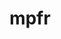 ---
title: "mpfr"
layout: cache
categories: [package, develop]
meta: {"compilers": ["gcc@10.2.1", "gcc@11.1.0", "gcc@11.4.0", "gcc@12.4.0", "gcc@13.2.0", "gcc@7.3.1", "gcc@7.5.0", "gcc@9.4.0", "intel-oneapi-compilers@2024.1.0", "intel-oneapi-compilers@2024.2.1", "intel-oneapi-compilers@2025.1.0"], "num_specs": 106, "num_specs_by_stack": {"aws-isc": 1, "aws-isc-aarch64": 1, "aws-pcluster-icelake": 9, "aws-pcluster-neoverse_v1": 9, "aws-pcluster-x86_64_v4": 18, "data-vis-sdk": 8, "developer-tools": 3, "developer-tools-manylinux2014": 1, "e4s": 16, "e4s-neoverse-v2": 8, "e4s-neoverse_v1": 2, "e4s-oneapi": 11, "e4s-power": 1, "hep": 10, "ml-linux-x86_64-rocm": 8, "radiuss": 8, "root": 106, "tutorial": 8}, "oss": ["amzn2", "centos7", "ubuntu18.04", "ubuntu20.04", "ubuntu22.04", "ubuntu24.04"], "platforms": ["linux"], "stacks": ["aws-isc", "aws-isc-aarch64", "aws-pcluster-icelake", "aws-pcluster-neoverse_v1", "aws-pcluster-x86_64_v4", "data-vis-sdk", "developer-tools", "developer-tools-manylinux2014", "e4s", "e4s-neoverse-v2", "e4s-neoverse_v1", "e4s-oneapi", "e4s-power", "hep", "ml-linux-x86_64-rocm", "radiuss", "root", "tutorial"], "targets": ["aarch64", "neoverse_v1", "neoverse_v2", "ppc64le", "skylake_avx512", "x86_64_v3", "x86_64_v4"], "versions": ["4.2.0", "4.2.1"]}
spec_details: [{"compiler": "gcc@7.5.0", "hash": "23evspwoqw4xifdkpm4h7ffftlsew5oz", "os": "ubuntu18.04", "platform": "linux", "size": "-", "stacks": ["developer-tools", "root"], "target": "x86_64_v3", "variants": ["build_system=autotools", "libs:=shared,static"], "versions": ["4.2.1"]}, {"compiler": "gcc@7.3.1", "hash": "2goggswqykq62hvmy6vf7aj3dvwhdmhb", "os": "amzn2", "platform": "linux", "size": "-", "stacks": ["aws-pcluster-icelake", "root"], "target": "x86_64_v3", "variants": ["build_system=autotools", "libs:=shared,static"], "versions": ["4.2.0"]}, {"compiler": "gcc@11.4.0", "hash": "3k3i2rqamedcitqqqafjso3l5sm44sjg", "os": "ubuntu22.04", "platform": "linux", "size": "-", "stacks": ["e4s", "hep", "root", "tutorial"], "target": "x86_64_v3", "variants": ["build_system=autotools", "libs:=shared,static"], "versions": ["4.2.1"]}, {"compiler": "gcc@13.2.0", "hash": "3lckl72p3ad4qlfgnm6l7wqi7k4nsn33", "os": "ubuntu24.04", "platform": "linux", "size": "-", "stacks": ["ml-linux-x86_64-rocm", "root"], "target": "x86_64_v3", "variants": ["build_system=autotools", "libs:=shared,static"], "versions": ["4.2.1"]}, {"compiler": "intel-oneapi-compilers@2024.1.0", "hash": "3y2th5wx2qmdbv3e2iehg6dk6lud25pj", "os": "amzn2", "platform": "linux", "size": "-", "stacks": ["aws-pcluster-x86_64_v4", "root"], "target": "x86_64_v4", "variants": ["build_system=autotools", "libs:=shared,static"], "versions": ["4.2.1"]}, {"compiler": "gcc@7.3.1", "hash": "3zqz5yyufqq6qlqyqr3jikduasg4bspq", "os": "amzn2", "platform": "linux", "size": "-", "stacks": ["aws-isc-aarch64", "root"], "target": "aarch64", "variants": ["build_system=autotools", "libs:=shared,static"], "versions": ["4.2.1"]}, {"compiler": "gcc@7.5.0", "hash": "4bp5rmpsucq2anpbeca54epg6kuxjcji", "os": "ubuntu18.04", "platform": "linux", "size": "-", "stacks": ["developer-tools", "root"], "target": "x86_64_v3", "variants": ["build_system=autotools", "libs:=shared,static"], "versions": ["4.2.1"]}, {"compiler": "intel-oneapi-compilers@2024.2.1", "hash": "4htruer5oexlbx7navgeffutcrsd4eni", "os": "ubuntu22.04", "platform": "linux", "size": "-", "stacks": ["e4s-oneapi", "root"], "target": "x86_64_v3", "variants": ["build_system=autotools", "libs:=shared,static"], "versions": ["4.2.1"]}, {"compiler": "intel-oneapi-compilers@2024.1.0", "hash": "4ijruxmbptezwnnzolduynp7nayeqyks", "os": "amzn2", "platform": "linux", "size": "-", "stacks": ["aws-pcluster-x86_64_v4", "root"], "target": "x86_64_v3", "variants": ["build_system=autotools", "libs:=shared,static"], "versions": ["4.2.1"]}, {"compiler": "gcc@12.4.0", "hash": "4u7pdy75kjflmby6lnte35evra62mu4k", "os": "amzn2", "platform": "linux", "size": "-", "stacks": ["aws-pcluster-neoverse_v1", "root"], "target": "neoverse_v1", "variants": ["build_system=autotools", "libs:=shared,static"], "versions": ["4.2.1"]}, {"compiler": "gcc@11.4.0", "hash": "5cw4toobvnx663k3ctbuesc6l3l7vwpm", "os": "ubuntu22.04", "platform": "linux", "size": "-", "stacks": ["e4s-neoverse_v1", "root"], "target": "neoverse_v1", "variants": ["build_system=autotools", "libs:=shared,static"], "versions": ["4.2.1"]}, {"compiler": "gcc@10.2.1", "hash": "5dojgsbai27w7zcmfqcvl4v6mqfwmz2i", "os": "centos7", "platform": "linux", "size": "-", "stacks": ["developer-tools-manylinux2014", "root"], "target": "x86_64_v3", "variants": ["build_system=autotools", "libs:=shared,static"], "versions": ["4.2.1"]}, {"compiler": "gcc@11.4.0", "hash": "5fm4wmcwosautsupu4pwrdnab424iesg", "os": "ubuntu22.04", "platform": "linux", "size": "-", "stacks": ["e4s", "root"], "target": "x86_64_v3", "variants": ["build_system=autotools", "libs:=shared,static"], "versions": ["4.2.1"]}, {"compiler": "gcc@11.4.0", "hash": "5tiuyfc2rbt6fgrc4k6qe6ftgymvxflz", "os": "ubuntu22.04", "platform": "linux", "size": "-", "stacks": ["e4s-neoverse-v2", "root"], "target": "neoverse_v2", "variants": ["build_system=autotools", "libs:=shared,static"], "versions": ["4.2.1"]}, {"compiler": "intel-oneapi-compilers@2024.1.0", "hash": "5w7xzsqklvdi2tgxlvula2ma653fweyw", "os": "amzn2", "platform": "linux", "size": "-", "stacks": ["aws-pcluster-x86_64_v4", "root"], "target": "x86_64_v3", "variants": ["build_system=autotools", "libs:=shared,static"], "versions": ["4.2.1"]}, {"compiler": "gcc@12.4.0", "hash": "6bpkxsa4ncab2jjdjbfhmzgyppi7gsml", "os": "amzn2", "platform": "linux", "size": "-", "stacks": ["aws-pcluster-neoverse_v1", "root"], "target": "neoverse_v1", "variants": ["build_system=autotools", "libs:=shared,static"], "versions": ["4.2.1"]}, {"compiler": "gcc@11.1.0", "hash": "6vodooaw6kkcdbzq3ph5kltjsv2dhfkg", "os": "ubuntu20.04", "platform": "linux", "size": "-", "stacks": ["data-vis-sdk", "root"], "target": "x86_64_v3", "variants": ["build_system=autotools", "libs:=shared,static"], "versions": ["4.2.1"]}, {"compiler": "gcc@11.4.0", "hash": "7akmvxw7jlfvftbptwielcedyonkhjkx", "os": "ubuntu22.04", "platform": "linux", "size": "-", "stacks": ["e4s", "root"], "target": "x86_64_v3", "variants": ["build_system=autotools", "libs:=shared,static"], "versions": ["4.2.1"]}, {"compiler": "intel-oneapi-compilers@2024.1.0", "hash": "7flvhxjctofm6ht2edfta4vojwmoyclu", "os": "amzn2", "platform": "linux", "size": "-", "stacks": ["aws-pcluster-x86_64_v4", "root"], "target": "x86_64_v3", "variants": ["build_system=autotools", "libs:=shared,static"], "versions": ["4.2.1"]}, {"compiler": "intel-oneapi-compilers@2024.1.0", "hash": "7rbi462tpeha3dnqiwmimcvn76qu3czx", "os": "amzn2", "platform": "linux", "size": "-", "stacks": ["aws-pcluster-x86_64_v4", "root"], "target": "x86_64_v4", "variants": ["build_system=autotools", "libs:=shared,static"], "versions": ["4.2.1"]}, {"compiler": "gcc@9.4.0", "hash": "7zcphimcnk5blwjn2hptz65mypswzzsj", "os": "ubuntu20.04", "platform": "linux", "size": "-", "stacks": ["e4s-power", "root"], "target": "ppc64le", "variants": ["build_system=autotools", "libs:=shared,static"], "versions": ["4.2.1"]}, {"compiler": "gcc@7.5.0", "hash": "ah6dcs5ghmhpv5fut3pn7gjyxyj7wkfw", "os": "ubuntu18.04", "platform": "linux", "size": "-", "stacks": ["radiuss", "root"], "target": "x86_64_v3", "variants": ["build_system=autotools", "libs:=shared,static"], "versions": ["4.2.1"]}, {"compiler": "gcc@11.4.0", "hash": "ahssca3acbsaaf7abov33x2yhmrqw3jn", "os": "ubuntu22.04", "platform": "linux", "size": "-", "stacks": ["e4s", "root"], "target": "x86_64_v3", "variants": ["build_system=autotools", "libs:=shared,static"], "versions": ["4.2.1"]}, {"compiler": "gcc@13.2.0", "hash": "alq74ghy4f2axew6t3xvogtse76vmefq", "os": "ubuntu24.04", "platform": "linux", "size": "-", "stacks": ["ml-linux-x86_64-rocm", "root"], "target": "x86_64_v3", "variants": ["build_system=autotools", "libs:=shared,static"], "versions": ["4.2.1"]}, {"compiler": "intel-oneapi-compilers@2025.1.0", "hash": "bhzjgjdvhhsjk6decomlpkkpbupskgsc", "os": "ubuntu22.04", "platform": "linux", "size": "-", "stacks": ["e4s-oneapi", "root"], "target": "x86_64_v3", "variants": ["build_system=autotools", "libs:=shared,static"], "versions": ["4.2.1"]}, {"compiler": "gcc@11.1.0", "hash": "brqll7rsj7i2s7sxd5undkomzx3gwrah", "os": "ubuntu20.04", "platform": "linux", "size": "-", "stacks": ["data-vis-sdk", "root"], "target": "x86_64_v3", "variants": ["build_system=autotools", "libs:=shared,static"], "versions": ["4.2.1"]}, {"compiler": "gcc@7.5.0", "hash": "cgkzx5vvzfwqjxydpke4m5egfcvffdhe", "os": "ubuntu18.04", "platform": "linux", "size": "-", "stacks": ["radiuss", "root"], "target": "x86_64_v3", "variants": ["build_system=autotools", "libs:=shared,static"], "versions": ["4.2.1"]}, {"compiler": "gcc@7.3.1", "hash": "cjc6ubnxvdnwg3iudxq7jamjxyeltjuw", "os": "amzn2", "platform": "linux", "size": "-", "stacks": ["aws-pcluster-icelake", "root"], "target": "skylake_avx512", "variants": ["build_system=autotools", "libs:=shared,static"], "versions": ["4.2.0"]}, {"compiler": "gcc@12.4.0", "hash": "cskaa65xfp5oqgtdrxb3bac24fvxvrom", "os": "amzn2", "platform": "linux", "size": "-", "stacks": ["aws-pcluster-neoverse_v1", "root"], "target": "neoverse_v1", "variants": ["build_system=autotools", "libs:=shared,static"], "versions": ["4.2.1"]}, {"compiler": "intel-oneapi-compilers@2025.1.0", "hash": "cthlrxq4poryiu2nmw4yqbv4oybvyesq", "os": "ubuntu22.04", "platform": "linux", "size": "-", "stacks": ["e4s-oneapi", "root"], "target": "x86_64_v3", "variants": ["build_system=autotools", "libs:=shared,static"], "versions": ["4.2.1"]}, {"compiler": "gcc@13.2.0", "hash": "cuk3mn7iql2gpeg3pullok3254ylctiw", "os": "ubuntu24.04", "platform": "linux", "size": "-", "stacks": ["ml-linux-x86_64-rocm", "root"], "target": "x86_64_v3", "variants": ["build_system=autotools", "libs:=shared,static"], "versions": ["4.2.1"]}, {"compiler": "gcc@7.3.1", "hash": "cy7h2ft7rbuh3kwgdu5x4becljv3gcmf", "os": "amzn2", "platform": "linux", "size": "-", "stacks": ["aws-isc", "root"], "target": "x86_64_v3", "variants": ["build_system=autotools", "libs:=shared,static"], "versions": ["4.2.1"]}, {"compiler": "gcc@11.4.0", "hash": "d7s74wqko4mzt24m6e4mba3qwsns6ji2", "os": "ubuntu22.04", "platform": "linux", "size": "-", "stacks": ["hep", "root"], "target": "x86_64_v3", "variants": ["build_system=autotools", "libs:=shared,static"], "versions": ["4.2.1"]}, {"compiler": "gcc@11.1.0", "hash": "e6emizsajoktygnitpommoxbxres5hw7", "os": "ubuntu20.04", "platform": "linux", "size": "-", "stacks": ["data-vis-sdk", "root"], "target": "x86_64_v3", "variants": ["build_system=autotools", "libs:=shared,static"], "versions": ["4.2.1"]}, {"compiler": "gcc@7.3.1", "hash": "e7vztlpjlzgfjjeed7eumfhgydewdwaj", "os": "amzn2", "platform": "linux", "size": "-", "stacks": ["aws-pcluster-icelake", "root"], "target": "x86_64_v3", "variants": ["build_system=autotools", "libs:=shared,static"], "versions": ["4.2.0"]}, {"compiler": "gcc@7.5.0", "hash": "ejybqulcg7vgbrm2y7tbdr4p6f6ynueh", "os": "ubuntu18.04", "platform": "linux", "size": "-", "stacks": ["radiuss", "root"], "target": "x86_64_v3", "variants": ["build_system=autotools", "libs:=shared,static"], "versions": ["4.2.1"]}, {"compiler": "gcc@13.2.0", "hash": "enszapkqeabol4t4h6jgztgtamofk3sz", "os": "ubuntu24.04", "platform": "linux", "size": "-", "stacks": ["ml-linux-x86_64-rocm", "root"], "target": "x86_64_v3", "variants": ["build_system=autotools", "libs:=shared,static"], "versions": ["4.2.1"]}, {"compiler": "intel-oneapi-compilers@2025.1.0", "hash": "eusvt2h4zpclwh3t66ws6rtzibfacolo", "os": "ubuntu22.04", "platform": "linux", "size": "-", "stacks": ["e4s-oneapi", "root"], "target": "x86_64_v3", "variants": ["build_system=autotools", "libs:=shared,static"], "versions": ["4.2.1"]}, {"compiler": "gcc@11.4.0", "hash": "ff5o5enz42fianxtl5hx4lyp6nzcxb3s", "os": "ubuntu22.04", "platform": "linux", "size": "-", "stacks": ["e4s-neoverse-v2", "root"], "target": "neoverse_v2", "variants": ["build_system=autotools", "libs:=shared,static"], "versions": ["4.2.1"]}, {"compiler": "gcc@7.5.0", "hash": "fqpoyeo7adzsk3bz45ikyxhlee3fzhwh", "os": "ubuntu18.04", "platform": "linux", "size": "-", "stacks": ["radiuss", "root"], "target": "x86_64_v3", "variants": ["build_system=autotools", "libs:=shared,static"], "versions": ["4.2.1"]}, {"compiler": "intel-oneapi-compilers@2024.2.1", "hash": "gb4v5v36zoh3jftyeuax7m4eomds72xm", "os": "ubuntu22.04", "platform": "linux", "size": "-", "stacks": ["e4s-oneapi", "root"], "target": "x86_64_v3", "variants": ["build_system=autotools", "libs:=shared,static"], "versions": ["4.2.1"]}, {"compiler": "gcc@12.4.0", "hash": "gbobpa67lpasitj2vnemahuv4pjvpd3k", "os": "amzn2", "platform": "linux", "size": "-", "stacks": ["aws-pcluster-neoverse_v1", "root"], "target": "neoverse_v1", "variants": ["build_system=autotools", "libs:=shared,static"], "versions": ["4.2.1"]}, {"compiler": "intel-oneapi-compilers@2025.1.0", "hash": "gbw3wyy27hwyezd33oxn77xeqxr2jlis", "os": "ubuntu22.04", "platform": "linux", "size": "-", "stacks": ["e4s-oneapi", "root"], "target": "x86_64_v3", "variants": ["build_system=autotools", "libs:=shared,static"], "versions": ["4.2.1"]}, {"compiler": "intel-oneapi-compilers@2025.1.0", "hash": "gljskzyydk6gfofs33ds74pinchgnuiv", "os": "ubuntu22.04", "platform": "linux", "size": "-", "stacks": ["e4s-oneapi", "root"], "target": "x86_64_v3", "variants": ["build_system=autotools", "libs:=shared,static"], "versions": ["4.2.1"]}, {"compiler": "gcc@11.4.0", "hash": "hdrxkuzhmma5nmcxh24xoiferry7unoj", "os": "ubuntu22.04", "platform": "linux", "size": "-", "stacks": ["e4s", "hep", "root", "tutorial"], "target": "x86_64_v3", "variants": ["build_system=autotools", "libs:=shared,static"], "versions": ["4.2.1"]}, {"compiler": "gcc@7.3.1", "hash": "hjuim7qxwqnoigxajx3d4o4twwsjqhj7", "os": "amzn2", "platform": "linux", "size": "-", "stacks": ["aws-pcluster-icelake", "root"], "target": "x86_64_v3", "variants": ["build_system=autotools", "libs:=shared,static"], "versions": ["4.2.0"]}, {"compiler": "gcc@13.2.0", "hash": "huy3plroq3r6wq2iai7cxdppesax744o", "os": "ubuntu24.04", "platform": "linux", "size": "-", "stacks": ["ml-linux-x86_64-rocm", "root"], "target": "x86_64_v3", "variants": ["build_system=autotools", "libs:=shared,static"], "versions": ["4.2.1"]}, {"compiler": "gcc@11.4.0", "hash": "hzjyegocx6jpqmxeuj4iq3wzy5s53rvk", "os": "ubuntu22.04", "platform": "linux", "size": "-", "stacks": ["e4s", "hep", "root", "tutorial"], "target": "x86_64_v3", "variants": ["build_system=autotools", "libs:=shared,static"], "versions": ["4.2.1"]}, {"compiler": "intel-oneapi-compilers@2024.1.0", "hash": "i2a676vhz7g7sfj4spl7ynpwc7ac6jjv", "os": "amzn2", "platform": "linux", "size": "-", "stacks": ["aws-pcluster-x86_64_v4", "root"], "target": "x86_64_v3", "variants": ["build_system=autotools", "libs:=shared,static"], "versions": ["4.2.1"]}, {"compiler": "gcc@11.4.0", "hash": "il2qm7d5qqglqj3l5vycgjgvq7aqrap2", "os": "ubuntu22.04", "platform": "linux", "size": "-", "stacks": ["e4s", "hep", "root", "tutorial"], "target": "x86_64_v3", "variants": ["build_system=autotools", "libs:=shared,static"], "versions": ["4.2.1"]}, {"compiler": "gcc@12.4.0", "hash": "j4zbcnr5p3wlqmiauum63o5rhhn3oxoa", "os": "amzn2", "platform": "linux", "size": "-", "stacks": ["aws-pcluster-neoverse_v1", "root"], "target": "neoverse_v1", "variants": ["build_system=autotools", "libs:=shared,static"], "versions": ["4.2.1"]}, {"compiler": "gcc@11.4.0", "hash": "jrw6jadwnddybimu47yg4m6hzxof7wuz", "os": "ubuntu22.04", "platform": "linux", "size": "-", "stacks": ["e4s", "hep", "root", "tutorial"], "target": "x86_64_v3", "variants": ["build_system=autotools", "libs:=shared,static"], "versions": ["4.2.1"]}, {"compiler": "gcc@13.2.0", "hash": "khje2liwo3q2llljf2osoe6rrevfwmxf", "os": "ubuntu24.04", "platform": "linux", "size": "-", "stacks": ["ml-linux-x86_64-rocm", "root"], "target": "x86_64_v3", "variants": ["build_system=autotools", "libs:=shared,static"], "versions": ["4.2.1"]}, {"compiler": "gcc@7.3.1", "hash": "kich4dlaaczmjbzdunnhg7lghejkrvjr", "os": "amzn2", "platform": "linux", "size": "-", "stacks": ["aws-pcluster-icelake", "root"], "target": "x86_64_v3", "variants": ["build_system=autotools", "libs:=shared,static"], "versions": ["4.2.0"]}, {"compiler": "gcc@11.4.0", "hash": "lrfb5y2ykzngiwpdeqnbogxagzhtmguf", "os": "ubuntu22.04", "platform": "linux", "size": "-", "stacks": ["e4s", "root"], "target": "x86_64_v3", "variants": ["build_system=autotools", "libs:=shared,static"], "versions": ["4.2.1"]}, {"compiler": "gcc@12.4.0", "hash": "lv7vbgiocvbraqoavvth75vnwjznwlpk", "os": "amzn2", "platform": "linux", "size": "-", "stacks": ["aws-pcluster-neoverse_v1", "root"], "target": "neoverse_v1", "variants": ["build_system=autotools", "libs:=shared,static"], "versions": ["4.2.1"]}, {"compiler": "intel-oneapi-compilers@2024.1.0", "hash": "m2gwxojjj6pbrdpgnysxkguydbv4yc34", "os": "amzn2", "platform": "linux", "size": "-", "stacks": ["aws-pcluster-x86_64_v4", "root"], "target": "x86_64_v3", "variants": ["build_system=autotools", "libs:=shared,static"], "versions": ["4.2.1"]}, {"compiler": "gcc@7.3.1", "hash": "m6yxf7qkr2ikqsnh5vjsj2an4djxtpvb", "os": "amzn2", "platform": "linux", "size": "-", "stacks": ["aws-pcluster-icelake", "root"], "target": "x86_64_v3", "variants": ["build_system=autotools", "libs:=shared,static"], "versions": ["4.2.0"]}, {"compiler": "gcc@7.5.0", "hash": "mad63ib6tm6mk536ufirwyu4rohmsqjk", "os": "ubuntu18.04", "platform": "linux", "size": "-", "stacks": ["developer-tools", "root"], "target": "x86_64_v3", "variants": ["build_system=autotools", "libs:=shared,static"], "versions": ["4.2.1"]}, {"compiler": "gcc@11.4.0", "hash": "mghfv3bevxg4gi4cmpnfayctudczmtty", "os": "ubuntu22.04", "platform": "linux", "size": "-", "stacks": ["e4s", "hep", "root", "tutorial"], "target": "x86_64_v3", "variants": ["build_system=autotools", "libs:=shared,static"], "versions": ["4.2.1"]}, {"compiler": "gcc@12.4.0", "hash": "mlosp3kilh3jxf5c6ivy644llzswrr7w", "os": "amzn2", "platform": "linux", "size": "-", "stacks": ["aws-pcluster-neoverse_v1", "root"], "target": "neoverse_v1", "variants": ["build_system=autotools", "libs:=shared,static"], "versions": ["4.2.1"]}, {"compiler": "gcc@11.4.0", "hash": "mrrnk6jzbfnq2twfszsr2afmjrnwcrmw", "os": "ubuntu22.04", "platform": "linux", "size": "-", "stacks": ["e4s", "root"], "target": "x86_64_v3", "variants": ["build_system=autotools", "libs:=shared,static"], "versions": ["4.2.1"]}, {"compiler": "gcc@7.5.0", "hash": "mrscz2a7t4rjntitxub53wc53dtnarnh", "os": "ubuntu18.04", "platform": "linux", "size": "-", "stacks": ["radiuss", "root"], "target": "x86_64_v3", "variants": ["build_system=autotools", "libs:=shared,static"], "versions": ["4.2.1"]}, {"compiler": "gcc@11.1.0", "hash": "n3ej2xzjdf2anz2gbkufzrj7zraw3uvk", "os": "ubuntu20.04", "platform": "linux", "size": "-", "stacks": ["data-vis-sdk", "root"], "target": "x86_64_v3", "variants": ["build_system=autotools", "libs:=shared,static"], "versions": ["4.2.1"]}, {"compiler": "gcc@13.2.0", "hash": "nhvxgrkwarug3seud7hz2tdlwqxcypyk", "os": "ubuntu24.04", "platform": "linux", "size": "-", "stacks": ["ml-linux-x86_64-rocm", "root"], "target": "x86_64_v3", "variants": ["build_system=autotools", "libs:=shared,static"], "versions": ["4.2.1"]}, {"compiler": "gcc@11.1.0", "hash": "njftow3j3sfpajkxk75tawkt5ve3ck55", "os": "ubuntu20.04", "platform": "linux", "size": "-", "stacks": ["data-vis-sdk", "root"], "target": "x86_64_v3", "variants": ["build_system=autotools", "libs:=shared,static"], "versions": ["4.2.1"]}, {"compiler": "gcc@11.4.0", "hash": "nrwolzreahgy7h3tdgpa3nlbjkik5xyu", "os": "ubuntu22.04", "platform": "linux", "size": "-", "stacks": ["e4s", "root"], "target": "x86_64_v3", "variants": ["build_system=autotools", "libs:=shared,static"], "versions": ["4.2.1"]}, {"compiler": "gcc@11.1.0", "hash": "ofrqlahqnlunlhyfyicnnteoytuph6hj", "os": "ubuntu20.04", "platform": "linux", "size": "-", "stacks": ["data-vis-sdk", "root"], "target": "x86_64_v3", "variants": ["build_system=autotools", "libs:=shared,static"], "versions": ["4.2.1"]}, {"compiler": "gcc@12.4.0", "hash": "owjprpspat5ynszrtkknyjx4qcl3ge72", "os": "amzn2", "platform": "linux", "size": "-", "stacks": ["aws-pcluster-neoverse_v1", "root"], "target": "neoverse_v1", "variants": ["build_system=autotools", "libs:=shared,static"], "versions": ["4.2.1"]}, {"compiler": "gcc@7.3.1", "hash": "oxwh2mdq7so3bgcawbv65af4snnhbc2p", "os": "amzn2", "platform": "linux", "size": "-", "stacks": ["aws-pcluster-icelake", "root"], "target": "x86_64_v3", "variants": ["build_system=autotools", "libs:=shared,static"], "versions": ["4.2.0"]}, {"compiler": "gcc@7.5.0", "hash": "pfzsae3w23wn24w366maiw4zycxyhlnf", "os": "ubuntu18.04", "platform": "linux", "size": "-", "stacks": ["radiuss", "root"], "target": "x86_64_v3", "variants": ["build_system=autotools", "libs:=shared,static"], "versions": ["4.2.1"]}, {"compiler": "gcc@11.4.0", "hash": "ptat2hrfrolyaym4m73icp25vgskquf7", "os": "ubuntu22.04", "platform": "linux", "size": "-", "stacks": ["e4s-neoverse-v2", "root"], "target": "neoverse_v2", "variants": ["build_system=autotools", "libs:=shared,static"], "versions": ["4.2.1"]}, {"compiler": "gcc@11.4.0", "hash": "qy4k6npsitf333yf4uotdtx53m3dp5hl", "os": "ubuntu22.04", "platform": "linux", "size": "-", "stacks": ["e4s", "hep", "root", "tutorial"], "target": "x86_64_v3", "variants": ["build_system=autotools", "libs:=shared,static"], "versions": ["4.2.1"]}, {"compiler": "gcc@11.4.0", "hash": "r3hmulbtuxvsixvhiahvwinusibwy32w", "os": "ubuntu22.04", "platform": "linux", "size": "-", "stacks": ["e4s-neoverse-v2", "root"], "target": "neoverse_v2", "variants": ["build_system=autotools", "libs:=shared,static"], "versions": ["4.2.1"]}, {"compiler": "intel-oneapi-compilers@2024.2.1", "hash": "s6et43qfzdgoezgunnvxjs5h7vqlkhnw", "os": "ubuntu22.04", "platform": "linux", "size": "-", "stacks": ["e4s-oneapi", "root"], "target": "x86_64_v3", "variants": ["build_system=autotools", "libs:=shared,static"], "versions": ["4.2.1"]}, {"compiler": "gcc@12.4.0", "hash": "swjshz3xaxr25i7gn52j5uf2dan2pifb", "os": "amzn2", "platform": "linux", "size": "-", "stacks": ["aws-pcluster-neoverse_v1", "root"], "target": "neoverse_v1", "variants": ["build_system=autotools", "libs:=shared,static"], "versions": ["4.2.1"]}, {"compiler": "gcc@11.4.0", "hash": "tfm5gdf2phqmeebrsd4ebqoco3pzji44", "os": "ubuntu22.04", "platform": "linux", "size": "-", "stacks": ["e4s", "root"], "target": "x86_64_v3", "variants": ["build_system=autotools", "libs:=shared,static"], "versions": ["4.2.1"]}, {"compiler": "gcc@7.5.0", "hash": "tj7isrxdpz7ft7wxpkqmhdl73oq5zgqt", "os": "ubuntu18.04", "platform": "linux", "size": "-", "stacks": ["radiuss", "root"], "target": "x86_64_v3", "variants": ["build_system=autotools", "libs:=shared,static"], "versions": ["4.2.1"]}, {"compiler": "intel-oneapi-compilers@2024.1.0", "hash": "u3x6qf27zl6xpeexhvzicrt7nk5svz6o", "os": "amzn2", "platform": "linux", "size": "-", "stacks": ["aws-pcluster-x86_64_v4", "root"], "target": "x86_64_v4", "variants": ["build_system=autotools", "libs:=shared,static"], "versions": ["4.2.1"]}, {"compiler": "intel-oneapi-compilers@2024.1.0", "hash": "u4twnshkrnyoqfhz2v4uocl3hjydfzn5", "os": "amzn2", "platform": "linux", "size": "-", "stacks": ["aws-pcluster-x86_64_v4", "root"], "target": "x86_64_v4", "variants": ["build_system=autotools", "libs:=shared,static"], "versions": ["4.2.1"]}, {"compiler": "gcc@11.4.0", "hash": "u6hrmeijupjywygz7rzopldeaubgpvsk", "os": "ubuntu22.04", "platform": "linux", "size": "-", "stacks": ["e4s-neoverse-v2", "root"], "target": "neoverse_v2", "variants": ["build_system=autotools", "libs:=shared,static"], "versions": ["4.2.1"]}, {"compiler": "gcc@11.4.0", "hash": "uojzoyl6histj2yigrfgf3fp2vnsaxdn", "os": "ubuntu22.04", "platform": "linux", "size": "-", "stacks": ["e4s-neoverse-v2", "root"], "target": "neoverse_v2", "variants": ["build_system=autotools", "libs:=shared,static"], "versions": ["4.2.1"]}, {"compiler": "intel-oneapi-compilers@2024.1.0", "hash": "urdgq3mw4v2ekzuj2izae27qrjxw47el", "os": "amzn2", "platform": "linux", "size": "-", "stacks": ["aws-pcluster-x86_64_v4", "root"], "target": "x86_64_v3", "variants": ["build_system=autotools", "libs:=shared,static"], "versions": ["4.2.1"]}, {"compiler": "intel-oneapi-compilers@2024.1.0", "hash": "utmad6hj7a3pgak2t7i22b55xhaawsrr", "os": "amzn2", "platform": "linux", "size": "-", "stacks": ["aws-pcluster-x86_64_v4", "root"], "target": "x86_64_v4", "variants": ["build_system=autotools", "libs:=shared,static"], "versions": ["4.2.1"]}, {"compiler": "intel-oneapi-compilers@2024.1.0", "hash": "v2d5gggcoh2ro33phe7q2okfzouplmfa", "os": "amzn2", "platform": "linux", "size": "-", "stacks": ["aws-pcluster-x86_64_v4", "root"], "target": "x86_64_v3", "variants": ["build_system=autotools", "libs:=shared,static"], "versions": ["4.2.1"]}, {"compiler": "gcc@7.3.1", "hash": "v7veobjy4y3alma4bhp6zcq7pcpiagxp", "os": "amzn2", "platform": "linux", "size": "-", "stacks": ["aws-pcluster-icelake", "root"], "target": "x86_64_v3", "variants": ["build_system=autotools", "libs:=shared,static"], "versions": ["4.2.0"]}, {"compiler": "intel-oneapi-compilers@2025.1.0", "hash": "vcsepc6vorcclsdyr3hbbn3fa2hrwavm", "os": "ubuntu22.04", "platform": "linux", "size": "-", "stacks": ["e4s-oneapi", "root"], "target": "x86_64_v3", "variants": ["build_system=autotools", "libs:=shared,static"], "versions": ["4.2.1"]}, {"compiler": "intel-oneapi-compilers@2024.1.0", "hash": "vkkyh3cun2w34imt6nlz4gd3epr3upbm", "os": "amzn2", "platform": "linux", "size": "-", "stacks": ["aws-pcluster-x86_64_v4", "root"], "target": "x86_64_v4", "variants": ["build_system=autotools", "libs:=shared,static"], "versions": ["4.2.1"]}, {"compiler": "gcc@7.3.1", "hash": "vpmbn6l5wlv3lnbdac7npk4aqk7br4v6", "os": "amzn2", "platform": "linux", "size": "-", "stacks": ["aws-pcluster-icelake", "root"], "target": "x86_64_v3", "variants": ["build_system=autotools", "libs:=shared,static"], "versions": ["4.2.0"]}, {"compiler": "intel-oneapi-compilers@2024.1.0", "hash": "vqavznkf2sku2jjcljlu6e7smgmncjxt", "os": "amzn2", "platform": "linux", "size": "-", "stacks": ["aws-pcluster-x86_64_v4", "root"], "target": "x86_64_v4", "variants": ["build_system=autotools", "libs:=shared,static"], "versions": ["4.2.1"]}, {"compiler": "gcc@11.4.0", "hash": "w2tcenosryric5hvuqj5z6r2nyioqb2u", "os": "ubuntu22.04", "platform": "linux", "size": "-", "stacks": ["e4s", "root"], "target": "x86_64_v3", "variants": ["build_system=autotools", "libs:=shared,static"], "versions": ["4.2.1"]}, {"compiler": "intel-oneapi-compilers@2024.1.0", "hash": "w6pnudmbr476scoxofsfabrb3k4exvro", "os": "amzn2", "platform": "linux", "size": "-", "stacks": ["aws-pcluster-x86_64_v4", "root"], "target": "x86_64_v3", "variants": ["build_system=autotools", "libs:=shared,static"], "versions": ["4.2.1"]}, {"compiler": "intel-oneapi-compilers@2024.1.0", "hash": "wbaude2eqlboyu2jcp55xy24cqslgfdk", "os": "amzn2", "platform": "linux", "size": "-", "stacks": ["aws-pcluster-x86_64_v4", "root"], "target": "x86_64_v4", "variants": ["build_system=autotools", "libs:=shared,static"], "versions": ["4.2.1"]}, {"compiler": "gcc@11.4.0", "hash": "wm6d55o3n6ejvnu73zl4ssocunbaswpk", "os": "ubuntu22.04", "platform": "linux", "size": "-", "stacks": ["e4s-neoverse_v1", "root"], "target": "neoverse_v1", "variants": ["build_system=autotools", "libs:=shared,static"], "versions": ["4.2.1"]}, {"compiler": "intel-oneapi-compilers@2024.2.1", "hash": "wp2cjhapssby5k2eba2kby5rwzi3tr5n", "os": "ubuntu22.04", "platform": "linux", "size": "-", "stacks": ["e4s-oneapi", "root"], "target": "x86_64_v3", "variants": ["build_system=autotools", "libs:=shared,static"], "versions": ["4.2.1"]}, {"compiler": "gcc@7.5.0", "hash": "wsseoldp6vys24aegdrwki6muec5xqx7", "os": "ubuntu18.04", "platform": "linux", "size": "-", "stacks": ["radiuss", "root"], "target": "x86_64_v3", "variants": ["build_system=autotools", "libs:=shared,static"], "versions": ["4.2.1"]}, {"compiler": "gcc@13.2.0", "hash": "wznu3ecweggf4kshljlnmejyepx6imjy", "os": "ubuntu24.04", "platform": "linux", "size": "-", "stacks": ["ml-linux-x86_64-rocm", "root"], "target": "x86_64_v3", "variants": ["build_system=autotools", "libs:=shared,static"], "versions": ["4.2.1"]}, {"compiler": "intel-oneapi-compilers@2024.1.0", "hash": "xlgzgmqcqzyu3p2llllcawkd2s3wfg3z", "os": "amzn2", "platform": "linux", "size": "-", "stacks": ["aws-pcluster-x86_64_v4", "root"], "target": "x86_64_v3", "variants": ["build_system=autotools", "libs:=shared,static"], "versions": ["4.2.1"]}, {"compiler": "gcc@11.4.0", "hash": "xpp7elgnjdscqkerprxokvwbewkvwcgf", "os": "ubuntu22.04", "platform": "linux", "size": "-", "stacks": ["hep", "root"], "target": "x86_64_v3", "variants": ["build_system=autotools", "libs:=shared,static"], "versions": ["4.2.1"]}, {"compiler": "gcc@11.1.0", "hash": "xrglg5bmcdtotkf5ch6xqwtvnmc5zhyi", "os": "ubuntu20.04", "platform": "linux", "size": "-", "stacks": ["data-vis-sdk", "root"], "target": "x86_64_v3", "variants": ["build_system=autotools", "libs:=shared,static"], "versions": ["4.2.1"]}, {"compiler": "gcc@11.4.0", "hash": "xvqaovk2m4r44jtal3qeggygwrtomkfm", "os": "ubuntu22.04", "platform": "linux", "size": "-", "stacks": ["e4s-neoverse-v2", "root"], "target": "neoverse_v2", "variants": ["build_system=autotools", "libs:=shared,static"], "versions": ["4.2.1"]}, {"compiler": "intel-oneapi-compilers@2025.1.0", "hash": "xylusqr24msmtzd4ovsazovaljnkeemw", "os": "ubuntu22.04", "platform": "linux", "size": "-", "stacks": ["e4s-oneapi", "root"], "target": "x86_64_v3", "variants": ["build_system=autotools", "libs:=shared,static"], "versions": ["4.2.1"]}, {"compiler": "gcc@11.4.0", "hash": "yk5r6shxwkydw3viwrwatc2ivsrywhj2", "os": "ubuntu22.04", "platform": "linux", "size": "-", "stacks": ["e4s", "hep", "root", "tutorial"], "target": "x86_64_v3", "variants": ["build_system=autotools", "libs:=shared,static"], "versions": ["4.2.1"]}, {"compiler": "gcc@11.1.0", "hash": "yw7ljdilngkyahpgefpjstvklw5hxz46", "os": "ubuntu20.04", "platform": "linux", "size": "-", "stacks": ["data-vis-sdk", "root"], "target": "x86_64_v3", "variants": ["build_system=autotools", "libs:=shared,static"], "versions": ["4.2.1"]}, {"compiler": "intel-oneapi-compilers@2024.1.0", "hash": "zevysa5gd6r3l6thusjlatudvrte3wv2", "os": "amzn2", "platform": "linux", "size": "-", "stacks": ["aws-pcluster-x86_64_v4", "root"], "target": "x86_64_v4", "variants": ["build_system=autotools", "libs:=shared,static"], "versions": ["4.2.1"]}, {"compiler": "gcc@11.4.0", "hash": "zi3iztszxmrkqv2j45cqfg55p5gl4lmj", "os": "ubuntu22.04", "platform": "linux", "size": "-", "stacks": ["e4s-neoverse-v2", "root"], "target": "neoverse_v2", "variants": ["build_system=autotools", "libs:=shared,static"], "versions": ["4.2.1"]}]
---